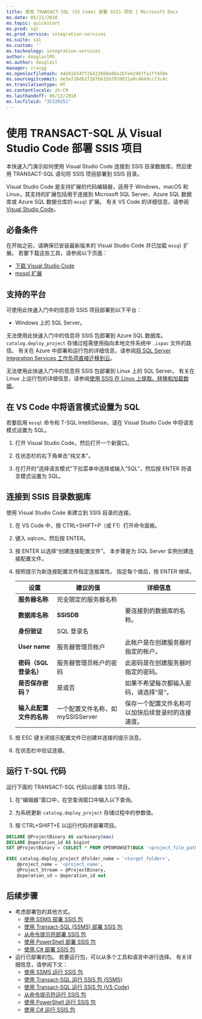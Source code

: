 ```yaml
---
title: 使用 TRANSACT-SQL (VS Code) 部署 SSIS 项目 | Microsoft Docs
ms.date: 05/21/2018
ms.topic: quickstart
ms.prod: sql
ms.prod_service: integration-services
ms.suite: sql
ms.custom: ''
ms.technology: integration-services
author: douglaslMS
ms.author: douglasl
manager: craigg
ms.openlocfilehash: 44d41b54ff2b422b66e0be2bfe42497fa1ff458e
ms.sourcegitcommit: de5e726db2f287bb32b7910831a0c4649ccf3c4c
ms.translationtype: HT
ms.contentlocale: zh-CN
ms.lasthandoff: 06/12/2018
ms.locfileid: "35329251"
---
```

# <a name="deploy-an-ssis-project-from-visual-studio-code-with-transact-sql"></a>使用 TRANSACT-SQL 从 Visual Studio Code 部署 SSIS 项目
本快速入门演示如何使用 Visual Studio Code 连接到 SSIS 目录数据库，然后使用 TRANSACT-SQL 语句将 SSIS 项目部署到 SSIS 目录。

Visual Studio Code 是支持扩展的代码编辑器，适用于 Windows、macOS 和 Linux，其支持的扩展包括用于连接到 Microsoft SQL Server、Azure SQL 数据库或 Azure SQL 数据仓库的 `mssql` 扩展。 有关 VS Code 的详细信息，请参阅 [Visual Studio Code](https://code.visualstudio.com/)。

## <a name="prerequisites"></a>必备条件

在开始之前，请确保已安装最新版本的 Visual Studio Code 并已加载 `mssql` 扩展。 若要下载这些工具，请参阅以下页面：
-   [下载 Visual Studio Code](https://code.visualstudio.com/Download)
-   [mssql 扩展](https://marketplace.visualstudio.com/items?itemName=ms-mssql.mssql)

## <a name="supported-platforms"></a>支持的平台

可使用此快速入门中的信息将 SSIS 项目部署到以下平台：

-   Windows 上的 SQL Server。

无法使用此快速入门中的信息将 SSIS 包部署到 Azure SQL 数据库。 `catalog.deploy_project` 存储过程需使用指向本地文件系统中 `.ispac` 文件的路径。 有关在 Azure 中部署和运行包的详细信息，请参阅[将 SQL Server Integration Services 工作负荷直接迁移到云](lift-shift/ssis-azure-lift-shift-ssis-packages-overview.md)。

无法使用此快速入门中的信息将 SSIS 包部署到 Linux 上的 SQL Server。 有关在 Linux 上运行包的详细信息，请参阅[使用 SSIS 在 Linux 上提取、转换和加载数据](../linux/sql-server-linux-migrate-ssis.md)。

## <a name="set-language-mode-to-sql-in-vs-code"></a>在 VS Code 中将语言模式设置为 SQL

若要启用 `mssql` 命令和 T-SQL IntelliSense，请在 Visual Studio Code 中将语言模式设置为 SQL。

1. 打开 Visual Studio Code，然后打开一个新窗口。 

2. 在状态栏的右下角单击“纯文本”。
 
3. 在打开的“选择语言模式”下拉菜单中选择或输入“SQL”，然后按 ENTER 将语言模式设置为 SQL。 

## <a name="connect-to-the-ssis-catalog-database"></a>连接到 SSIS 目录数据库

使用 Visual Studio Code 来建立到 SSIS 目录的连接。

1. 在 VS Code 中，按 CTRL+SHIFT+P（或 F1）打开命令面板。

2. 键入 sqlcon，然后按 ENTER。

3. 按 ENTER 以选择“创建连接配置文件”。 本步骤是为 SQL Server 实例创建连接配置文件。

4. 按照提示为新连接配置文件指定连接属性。 指定每个值后，按 ENTER 继续。 

   | 设置       | 建议的值 | 详细信息 |
   | ------------ | ------------------ | ------------------------------------------------- | 
   | **服务器名称** | 完全限定的服务器名称 |  |
   | **数据库名称** | **SSISDB** | 要连接到的数据库的名称。 |
   | **身份验证** | SQL 登录名 | |
   | **User name** | 服务器管理员帐户 | 此帐户是在创建服务器时指定的帐户。 |
   | **密码（SQL 登录名）** | 服务器管理员帐户的密码 | 此密码是在创建服务器时指定的密码。 |
   | **是否保存密码？** | 是或否 | 如果不希望每次都输入密码，请选择“是”。 |
   | **输入此配置文件的名称** | 一个配置文件名称，如 mySSISServer | 保存一个配置文件名称可以加快后续登录时的连接速度。 | 

5. 按 ESC 键关闭提示配置文件已创建并连接的提示消息。

6. 在状态栏中验证连接。

## <a name="run-the-t-sql-code"></a>运行 T-SQL 代码
运行下面的 TRANSACT-SQL 代码以部署 SSIS 项目。

1. 在“编辑器”窗口中，在空查询窗口中输入以下查询。

2. 为系统更新 `catalog.deploy_project` 存储过程中的参数值。

3. 按 CTRL+SHIFT+E 以运行代码并部署项目。

```sql
DECLARE @ProjectBinary AS varbinary(max)
DECLARE @operation_id AS bigint
SET @ProjectBinary = (SELECT * FROM OPENROWSET(BULK '<project_file_path>.ispac', SINGLE_BLOB) AS BinaryData)

EXEC catalog.deploy_project @folder_name = '<target_folder>',
    @project_name = '<project_name',
    @Project_Stream = @ProjectBinary,
    @operation_id = @operation_id out
```

## <a name="next-steps"></a>后续步骤
- 考虑部署包的其他方式。
    - [使用 SSMS 部署 SSIS 包](./ssis-quickstart-deploy-ssms.md)
    - [使用 Transact-SQL (SSMS) 部署 SSIS 包](./ssis-quickstart-deploy-tsql-ssms.md)
    - [从命令提示符部署 SSIS 包](./ssis-quickstart-deploy-cmdline.md)
    - [使用 PowerShell 部署 SSIS 包](ssis-quickstart-deploy-powershell.md)
    - [使用 C# 部署 SSIS 包](./ssis-quickstart-deploy-dotnet.md) 
- 运行已部署的包。 若要运行包，可以从多个工具和语言中进行选择。 有关详细信息，请参阅下文：
    - [使用 SSMS 运行 SSIS 包](./ssis-quickstart-run-ssms.md)
    - [使用 Transact-SQL 运行 SSIS 包 (SSMS)](./ssis-quickstart-run-tsql-ssms.md)
    - [使用 Transact-SQL 运行 SSIS 包 (VS Code)](ssis-quickstart-run-tsql-vscode.md)
    - [从命令提示符运行 SSIS 包](./ssis-quickstart-run-cmdline.md)
    - [使用 PowerShell 运行 SSIS 包](ssis-quickstart-run-powershell.md)
    - [使用 C# 运行 SSIS 包](./ssis-quickstart-run-dotnet.md) 
